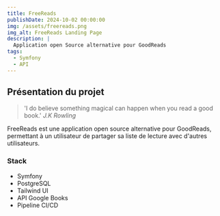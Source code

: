 ```yaml
---
title: FreeReads
publishDate: 2024-10-02 00:00:00
img: /assets/freereads.png
img_alt: FreeReads Landing Page
description: |
  Application open Source alternative pour GoodReads
tags:
  - Symfony
  - API
---
```


## Présentation du projet

> 'I do believe something magical can happen when you read a good book.' *J.K Rowling*

FreeReads est une application open source alternative pour GoodReads, permettant à un utilisateur de partager sa liste de lecture avec d'autres utilisateurs.


### Stack

* Symfony 
* PostgreSQL
* Tailwind UI
* API Google Books
* Pipeline CI/CD

